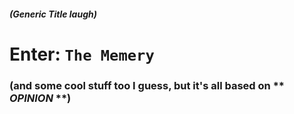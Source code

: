 ##### (Generic Title *laugh*)

# Enter: `The Memery` 
### (and some cool stuff too I guess, but it's all based on ** *OPINION* **)
